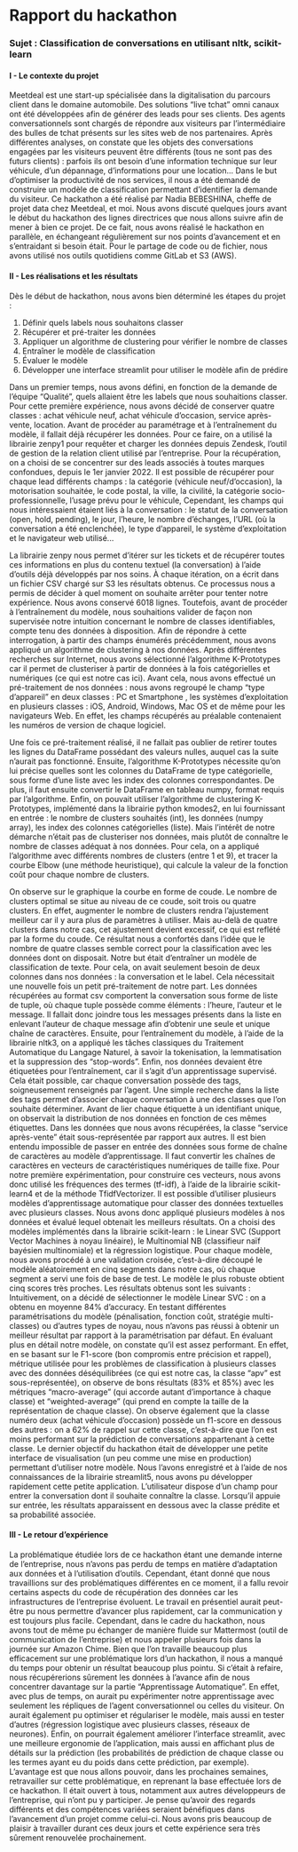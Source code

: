 # Rapport du hackathon

### Sujet : Classification de conversations en utilisant nltk, scikit-learn

#### I - Le contexte du projet

 Meetdeal est une start-up spécialisée dans la digitalisation du parcours client dans le domaine automobile. Des solutions “live tchat” omni canaux ont été développées afin de générer des leads pour ses clients. Des agents conversationnels sont chargés de répondre aux visiteurs par l’intermédiaire des bulles de tchat présents sur les sites web de nos partenaires.
Après différentes analyses, on constate que les objets des conversations engagées par les visiteurs peuvent être différents (tous ne sont pas des futurs clients) : parfois ils ont besoin d’une information technique sur leur véhicule, d’un dépannage, d’informations pour une location...
Dans le but d’optimiser la productivité de nos services, il nous a été demandé de construire un modèle de classification permettant d’identifier la demande du visiteur.
Ce hackathon a été réalisé par Nadia BEBESHINA, cheffe de projet data chez Meetdeal, et moi. Nous avons discuté quelques jours avant le début du hackathon des lignes directrices que nous allons suivre afin de mener à bien ce projet. De ce fait, nous avons réalisé le hackathon en parallèle, en échangeant régulièrement sur nos points d’avancement et en s’entraidant si besoin était. Pour le partage de code ou de fichier, nous avons utilisé nos outils quotidiens comme GitLab et S3 (AWS).

#### II - Les réalisations et les résultats
Dès le début de hackathon, nous avons bien déterminé les étapes du projet :
1) Définir quels labels nous souhaitons classer
2) Récupérer et pré-traiter les données
3) Appliquer un algorithme de clustering pour vérifier le nombre de classes
4) Entraîner le modèle de classification
5) Évaluer le modèle
6) Développer une interface streamlit pour utiliser le modèle afin de prédire

Dans un premier temps, nous avons défini, en fonction de la demande de l’équipe “Qualité”, quels allaient être les labels que nous souhaitions classer. Pour cette première expérience, nous avons décidé de conserver quatre classes : achat véhicule neuf, achat véhicule d’occasion, service après-vente, location.
Avant de procéder au paramétrage et à l’entraînement du modèle, il fallait déjà récupérer les données. Pour ce faire, on a utilisé la librairie zenpy1 pour requêter et charger les données depuis Zendesk, l’outil de gestion de la relation client utilisé par l’entreprise.
Pour la récupération, on a choisi de se concentrer sur des leads associés à toutes marques confondues, depuis le 1er janvier 2022. Il est possible de récupérer pour chaque lead différents champs : la catégorie (véhicule neuf/d’occasion), la motorisation souhaitée, le code postal, la ville, la civilité, la catégorie socio-professionnelle, l’usage prévu pour le véhicule,
Cependant, les champs qui nous intéressaient étaient liés à la conversation : le statut de la conversation (open, hold, pending), le jour, l’heure, le nombre d’échanges, l’URL (où la conversation a été enclenchée), le type d’appareil, le système d’exploitation et le navigateur web utilisé...
 
 La librairie zenpy nous permet d’itérer sur les tickets et de récupérer toutes ces informations en plus du contenu textuel (la conversation) à l’aide d’outils déjà développés par nos soins.
À chaque itération, on a écrit dans un fichier CSV chargé sur S3 les résultats obtenus. Ce processus nous a permis de décider à quel moment on souhaite arrêter pour tenter notre expérience. Nous avons conservé 6018 lignes.
Toutefois, avant de procéder à l’entraînement du modèle, nous souhaitions valider de façon non supervisée notre intuition concernant le nombre de classes identifiables, compte tenu des données à disposition. Afin de répondre à cette interrogation, à partir des champs énumérés précédemment, nous avons appliqué un algorithme de clustering à nos données. Après différentes recherches sur Internet, nous avons sélectionné l’algorithme K-Prototypes car il permet de clusteriser à partir de données à la fois catégorielles et numériques (ce qui est notre cas ici).
Avant cela, nous avons effectué un pré-traitement de nos données : nous avons regroupé le champ “type d’appareil” en deux classes : PC et Smartphone , les systèmes d’exploitation en plusieurs classes : iOS, Android, Windows, Mac OS et de même pour les navigateurs Web. En effet, les champs récupérés au préalable contenaient les numéros de version de chaque logiciel.

Une fois ce pré-traitement réalisé, il ne fallait pas oublier de retirer toutes les lignes du DataFrame possédant des valeurs nulles, auquel cas la suite n’aurait pas fonctionné.
Ensuite, l’algorithme K-Prototypes nécessite qu’on lui précise quelles sont les colonnes du DataFrame de type catégorielle, sous forme d’une liste avec les index des colonnes correspondantes. De plus, il faut ensuite convertir le DataFrame en tableau numpy, format requis par l’algorithme.
Enfin, on pouvait utiliser l’algorithme de clustering K-Prototypes, implémenté dans la librairie python kmodes2, en lui fournissant en entrée : le nombre de clusters souhaités (int), les données (numpy array), les index des colonnes catégorielles (liste).
Mais l’intérêt de notre démarche n’était pas de clusteriser nos données, mais plutôt de connaître le nombre de classes adéquat à nos données.
Pour cela, on a appliqué l’algorithme avec différents nombres de clusters (entre 1 et 9), et tracer la courbe Elbow (une méthode heuristique), qui calcule la valeur de la fonction coût pour chaque nombre de clusters.
 
 On observe sur le graphique la courbe en forme de coude. Le nombre de clusters optimal se situe au niveau de ce coude, soit trois ou quatre clusters. En effet, augmenter le nombre de clusters rendra l’ajustement meilleur car il y aura plus de paramètres à utiliser. Mais au-delà de quatre clusters dans notre cas, cet ajustement devient excessif, ce qui est reflété par la forme du coude.
Ce résultat nous a confortés dans l’idée que le nombre de quatre classes semble correct pour la classification avec les données dont on disposait.
Notre but était d’entraîner un modèle de classification de texte. Pour cela, on avait seulement besoin de deux colonnes dans nos données : la conversation et le label.
Cela nécessitait une nouvelle fois un petit pré-traitement de notre part. Les données récupérées au format csv comportent la conversation sous forme de liste de tuple, où chaque tuple possède comme éléments : l’heure, l’auteur et le message. Il fallait donc joindre tous les messages présents dans la liste en enlevant l’auteur de chaque message afin d’obtenir une seule et unique chaîne de caractères. Ensuite, pour l’entraînement du modèle, à l’aide de la librairie nltk3, on a appliqué les tâches classiques du Traitement Automatique du Langage Naturel, à savoir la tokenisation, la lemmatisation et la suppression des “stop-words”.
Enfin, nos données devaient être étiquetées pour l’entraînement, car il s’agit d’un apprentissage supervisé. Cela était possible, car chaque conversation possède des tags, soigneusement renseignés par l’agent. Une simple recherche dans la liste des tags permet d’associer chaque conversation à une des classes que l’on souhaite déterminer. Avant de lier chaque étiquette à un identifiant unique, on observait la distribution de nos données en fonction de ces mêmes étiquettes.
Dans les données que nous avons récupérées, la classe “service après-vente” était sous-représentée par rapport aux autres.
Il est bien entendu impossible de passer en entrée des données sous forme de chaîne de caractères au modèle d’apprentissage. Il faut convertir les chaînes de caractères en vecteurs de caractéristiques numériques de taille fixe. Pour notre première expérimentation, pour construire ces vecteurs, nous avons donc utilisé les fréquences des termes (tf-idf), à l’aide de la librairie scikit-learn4 et de la méthode TfidfVectorizer.
Il est possible d’utiliser plusieurs modèles d’apprentissage automatique pour classer des données textuelles avec plusieurs classes.
Nous avons donc appliqué plusieurs modèles à nos données et évalué lequel obtenait les meilleurs résultats. On a choisi des modèles implémentés dans la librairie scikit-learn : le Linear SVC (Support Vector Machines à noyau linéaire), le Multinomial NB (classifieur naïf bayésien multinomiale) et la régression logistique.
Pour chaque modèle, nous avons procédé à une validation croisée, c’est-à-dire découpé le modèle aléatoirement en cinq segments dans notre cas, où chaque segment a servi une fois de base de test. Le modèle le plus robuste obtient cinq scores très proches. Les résultats obtenus sont les suivants :
 Intuitivement, on a décidé de sélectionner le modèle Linear SVC : on a obtenu en moyenne 84% d’accuracy. En testant différentes paramétrisations du modèle (pénalisation, fonction coût, stratégie multi-classes) ou d’autres types de noyau, nous n’avons pas réussi à obtenir un meilleur résultat par rapport à la paramétrisation par défaut.
En évaluant plus en détail notre modèle, on constate qu’il est assez performant. En effet, en se basant sur le F1-score (bon compromis entre précision et rappel), métrique utilisée pour les problèmes de classification à plusieurs classes avec des données déséquilibrées (ce qui est notre cas, la classe “apv” est sous-représentée), on observe de bons résultats (83% et 85%) avec les métriques “macro-average” (qui accorde autant d’importance à chaque classe) et “weighted-average” (qui prend en compte la taille de la représentation de chaque classe).
 On observe également que la classe numéro deux (achat véhicule d’occasion) possède un f1-score en dessous des autres : on a 62% de rappel sur cette classe, c’est-à-dire que l’on est moins performant sur la prédiction de conversations appartenant à cette classe.
Le dernier objectif du hackathon était de développer une petite interface de visualisation (un peu comme une mise en production) permettant d’utiliser notre modèle. Nous l’avons enregistré et à l’aide de nos connaissances de la librairie streamlit5, nous avons pu développer rapidement cette petite application.
L’utilisateur dispose d’un champ pour entrer la conversation dont il souhaite connaître la classe. Lorsqu’il appuie sur entrée, les résultats apparaissent en dessous avec la classe prédite et sa probabilité associée.
 
#### III - Le retour d’expérience
 
La problématique étudiée lors de ce hackathon étant une demande interne de l’entreprise, nous n’avons pas perdu de temps en matière d’adaptation aux données et à l’utilisation d’outils. Cependant, étant donné que nous travaillions sur des problématiques différentes en ce moment, il a fallu revoir certains aspects du code de récupération des données car les infrastructures de l’entreprise évoluent.
Le travail en présentiel aurait peut-être pu nous permettre d’avancer plus rapidement, car la communication y est toujours plus facile. Cependant, dans le cadre du hackathon, nous avons tout de même pu échanger de manière fluide sur Mattermost (outil de communication de l’entreprise) et nous appeler plusieurs fois dans la journée sur Amazon Chime.
Bien que l’on travaille beaucoup plus efficacement sur une problématique lors d’un hackathon, il nous a manqué du temps pour obtenir un résultat beaucoup plus pointu. Si c’était à refaire, nous récupérerions sûrement les données à l’avance afin de nous concentrer davantage sur la partie “Apprentissage Automatique”. En effet, avec plus de temps, on aurait pu expérimenter notre apprentissage avec seulement les répliques de l’agent conversationnel ou celles du visiteur. On aurait également pu optimiser et régulariser le modèle, mais aussi en tester d’autres (régression logistique avec plusieurs classes, réseaux de neurones). Enfin, on pourrait également améliorer l’interface streamlit, avec une meilleure ergonomie de l’application, mais aussi en affichant plus de détails sur la prédiction (les probabilités de prédiction de chaque classe ou les termes ayant eu du poids dans cette prédiction, par exemple).
L’avantage est que nous allons pouvoir, dans les prochaines semaines, retravailler sur cette problématique, en reprenant la base effectuée lors de ce hackathon. Il était ouvert à tous, notamment aux autres développeurs de l’entreprise, qui n’ont pu y participer. Je pense qu’avoir des regards différents et des compétences variées seraient bénéfiques dans l’avancement d’un projet comme celui-ci.
Nous avons pris beaucoup de plaisir à travailler durant ces deux jours et cette expérience sera très sûrement renouvelée prochainement.
